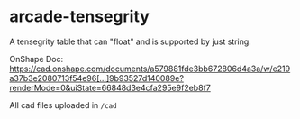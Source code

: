 # arcade-tensegrity

A tensegrity table that can "float" and is supported by just string.

OnShape Doc: https://cad.onshape.com/documents/a579881fde3bb672806d4a3a/w/e219a37b3e2080713f54e96[…]9b93527d140089e?renderMode=0&uiState=66848d3e4cfa295e9f2eb8f7

All cad files uploaded in `/cad`
